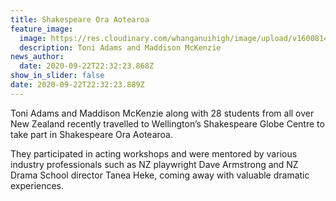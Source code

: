 ```yaml
---
title: Shakespeare Ora Aotearoa
feature_image:
  image: https://res.cloudinary.com/whanganuihigh/image/upload/v1600814392/News/Toni_and_Maddi_at_the_event_use_this.png
  description: Toni Adams and Maddison McKenzie
news_author:
  date: 2020-09-22T22:32:23.868Z
show_in_slider: false
date: 2020-09-22T22:32:23.889Z
---
```

Toni Adams and Maddison McKenzie along with 28 students from all over New Zealand recently travelled to Wellington’s Shakespeare Globe Centre to take part in Shakespeare Ora Aotearoa.  

They participated in acting workshops and were mentored by various industry professionals such as NZ playwright Dave Armstrong and NZ Drama School director Tanea Heke, coming away with valuable dramatic experiences.

